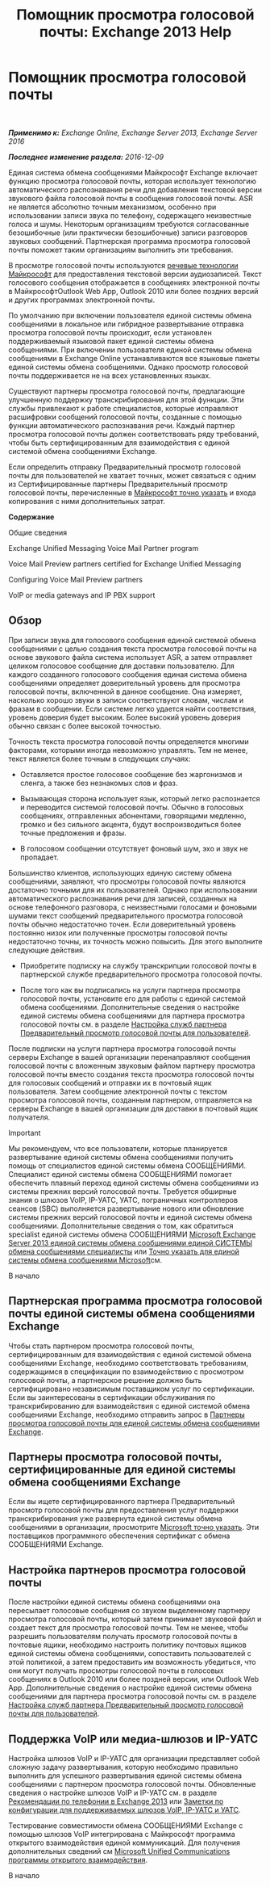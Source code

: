 ﻿---
title: 'Помощник просмотра голосовой почты: Exchange 2013 Help'
TOCTitle: Помощник просмотра голосовой почты
ms:assetid: 0957dd54-df6d-4b50-9db5-4757f548b899
ms:mtpsurl: https://technet.microsoft.com/ru-ru/library/Ee364730(v=EXCHG.150)
ms:contentKeyID: 51407999
ms.date: 05/22/2018
mtps_version: v=EXCHG.150
ms.translationtype: MT
---

# Помощник просмотра голосовой почты

 

_**Применимо к:** Exchange Online, Exchange Server 2013, Exchange Server 2016_

_**Последнее изменение раздела:** 2016-12-09_

Единая система обмена сообщениями Майкрософт Exchange включает функцию просмотра голосовой почты, которая использует технологию автоматического распознавания речи для добавления текстовой версии звукового файла голосовой почты в сообщения голосовой почты. ASR не является абсолютно точным механизмом, особенно при использовании записи звука по телефону, содержащего неизвестные голоса и шумы. Некоторым организациям требуются согласованные безошибочные (или практически безошибочные) записи разговоров звуковых сообщений. Партнерская программа просмотра голосовой почты поможет таким организациям выполнить эти требования.

В просмотре голосовой почты используются [речевые технологии Майкрософт](http://go.microsoft.com/fwlink/p/?linkid=187348) для предоставления текстовой версии аудиозаписей. Текст голосового сообщения отображается в сообщениях электронной почты в МайкрософтOutlook Web App, Outlook 2010 или более поздних версий и других программах электронной почты.

По умолчанию при включении пользователя единой системы обмена сообщениями в локальное или гибридное развертывание отправка просмотра голосовой почты происходит, если установлен поддерживаемый языковой пакет единой системы обмена сообщениями. При включении пользователя единой системы обмена сообщениями в Exchange Online устанавливаются все языковые пакеты единой системы обмена сообщениями. Однако просмотр голосовой почты поддерживается не на всех установленных языках.

Существуют партнеры просмотра голосовой почты, предлагающие улучшенную поддержку транскрибирования для этой функции. Эти службы привлекают к работе специалистов, которые исправляют расшифровки сообщений голосовой почты, созданные с помощью функции автоматического распознавания речи. Каждый партнер просмотра голосовой почты должен соответствовать ряду требований, чтобы быть сертифицированным для взаимодействия с единой системой обмена сообщениями Exchange.

Если определить отправку Предварительный просмотр голосовой почты для пользователей не хватает точных, может связаться с одним из Сертифицированные партнеры Предварительный просмотр голосовой почты, перечисленные в [Майкрософт точно указать](https://go.microsoft.com/fwlink/p/?linkid=281966) и входа копирования с ними дополнительных затрат.

**Содержание**

Общие сведения

Exchange Unified Messaging Voice Mail Partner program

Voice Mail Preview partners certified for Exchange Unified Messaging

Configuring Voice Mail Preview partners

VoIP or media gateways and IP PBX support

## Обзор

При записи звука для голосового сообщения единой системой обмена сообщениями с целью создания текста просмотра голосовой почты на основе звукового файла система использует ASR, а затем отправляет целиком голосовое сообщение для доставки пользователю. Для каждого созданного голосового сообщения единая система обмена сообщениями определяет доверительный уровень для просмотра голосовой почты, включенной в данное сообщение. Она измеряет, насколько хорошо звуки в записи соответствуют словам, числам и фразам в сообщении. Если системе легко удается найти соответствия, уровень доверия будет высоким. Более высокий уровень доверия обычно связан с более высокой точностью.

Точность текста просмотра голосовой почты определяется многими факторами, которыми иногда невозможно управлять. Тем не менее, текст является более точным в следующих случаях:

  - Оставляется простое голосовое сообщение без жаргонизмов и сленга, а также без незнакомых слов и фраз.

  - Вызывающая сторона использует язык, который легко распознается и переводится системой голосовой почты. Обычно в голосовых сообщениях, отправленных абонентами, говорящими медленно, громко и без сильного акцента, будут воспроизводиться более точные предложения и фразы.

  - В голосовом сообщении отсутствует фоновый шум, эхо и звук не пропадает.

Большинство клиентов, использующих единую систему обмена сообщениями, заявляют, что просмотры голосовой почты являются достаточно точными для их пользователей. Однако при использовании автоматического распознавания речи для записей, созданных на основе телефонного разговора, с неизвестными голосами и фоновыми шумами текст сообщений предварительного просмотра голосовой почты обычно недостаточно точен. Если доверительный уровень постоянно низок или полученные просмотры голосовой почты недостаточно точны, их точность можно повысить. Для этого выполните следующие действия.

  - Приобретите подписку на службу транскрипции голосовой почты в партнерской службе предварительного просмотра голосовой почты.

  - После того как вы подписались на услуги партнера просмотра голосовой почты, установите его для работы с единой системой обмена сообщениями. Дополнительные сведения о настройке единой системы обмена сообщениями для партнера просмотра голосовой почты см. в разделе [Настройка служб партнера Предварительный просмотр голосовой почты для пользователей](https://docs.microsoft.com/ru-ru/exchange/voice-mail-unified-messaging/set-up-client-voice-mail-features/configure-voice-mail-preview-partner-services).

После подписки на услуги партнера просмотра голосовой почты серверы Exchange в вашей организации перенаправляют сообщения голосовой почты с вложенным звуковым файлом партнеру просмотра голосовой почты вместо создания текста просмотра голосовой почты для голосовых сообщений и отправки их в почтовый ящик пользователя. Затем сообщение электронной почты с текстом просмотра голосовой почты, созданным партнером, отправляется на серверы Exchange в вашей организации для доставки в почтовый ящик получателя.

> [!IMPORTANT]  
> Мы рекомендуем, что все пользователи, которые планируется развертывание единой системы обмена сообщениями получить помощь от специалистов единой системы обмена СООБЩЕНИЯМИ. Специалист единой системы обмена СООБЩЕНИЯМИ помогает обеспечить плавный переход единой системы обмена сообщениями из системы прежних версий голосовой почты. Требуется обширные знания о шлюзов VoIP, IP-УАТС, УАТС, пограничных контроллеров сеансов (SBC) выполняется развертывание нового или обновление системы прежних версий голосовой почты и единой системы обмена сообщениями. Дополнительные сведения о том, как обратиться specialist единой системы обмена СООБЩЕНИЯМИ <a href="http://go.microsoft.com/fwlink/p/?linkid=262708">Microsoft Exchange Server 2013 единой системы обмена сообщениями единой СИСТЕМЫ обмена сообщениями специалисты</a> или <a href="https://go.microsoft.com/fwlink/p/?linkid=261951">Точно указать для единой системы обмена сообщениями Microsoft</a>см.


В начало

## Партнерская программа просмотра голосовой почты единой системы обмена сообщениями Exchange

Чтобы стать партнером просмотра голосовой почты, сертифицированным для взаимодействия с единой системой обмена сообщениями Exchange, необходимо соответствовать требованиям, содержащимся в спецификации по взаимодействию с просмотром голосовой почты, а партнерское решение должно быть сертифицировано независимым поставщиком услуг по сертификации. Если вы заинтересованы в сертификации обслуживания по транскрибированию для взаимодействия с единой системой обмена сообщениями Exchange, необходимо отправить запрос в [Партнеры просмотра голосовой почты для единой системы обмена сообщениями Exchange](mailto:vmppp@microsoft.com).

## Партнеры просмотра голосовой почты, сертифицированные для единой системы обмена сообщениями Exchange

Если вы ищете сертифицированного партнера Предварительный просмотр голосовой почты для предоставления услуг поддержки транскрибирования уже развернута единой системы обмена сообщениями в организации, просмотрите [Microsoft точно указать](https://go.microsoft.com/fwlink/p/?linkid=281966). Эти поставщиков программного обеспечения сертификат с обмена СООБЩЕНИЯМИ Exchange.

## Настройка партнеров просмотра голосовой почты

После настройки единой системы обмена сообщениями она пересылает голосовые сообщения со звуком выделенному партнеру просмотра голосовой почты, который затем принимает звуковой файл и создает текст для просмотра голосовой почты. Тем не менее, чтобы разрешить пользователям получать просмотр голосовой почты в почтовые ящики, необходимо настроить политику почтовых ящиков единой системы обмена сообщениями, сопоставить пользователей с этой политикой, а затем предоставить им возможность убедиться, что они могут получать просмотры голосовой почты в голосовых сообщениях в Outlook 2010 или более поздней версии, или Outlook Web App. Дополнительные сведения о настройке единой системы обмена сообщениями для партнера просмотра голосовой почты см. в разделе [Настройка служб партнера Предварительный просмотр голосовой почты для пользователей](https://docs.microsoft.com/ru-ru/exchange/voice-mail-unified-messaging/set-up-client-voice-mail-features/configure-voice-mail-preview-partner-services).

## Поддержка VoIP или медиа-шлюзов и IP-УАТС

Настройка шлюзов VoIP и IP-УАТС для организации представляет собой сложную задачу развертывания, которую необходимо правильно выполнить для успешного развертывания единой системы обмена сообщениями с партнером просмотра голосовой почты. Обновленные сведения о настройке шлюзов VoIP и IP-УАТС см. в разделе [Рекомендации по телефонии в Exchange 2013](https://docs.microsoft.com/ru-ru/exchange/voice-mail-unified-messaging/telephone-system-integration-with-um/telephony-advisor-for-exchange-2013) или [Заметки по конфигурации для поддерживаемых шлюзов VoIP, IP-УАТС и УАТС](https://docs.microsoft.com/ru-ru/exchange/voice-mail-unified-messaging/telephone-system-integration-with-um/configuration-notes-for-voip-gateways).

Тестирование совместимости обмена СООБЩЕНИЯМИ Exchange с помощью шлюзов VoIP интегрирована с Майкрософт программа открытого взаимодействия единой коммуникаций. Для получения дополнительных сведений см [Microsoft Unified Communications программы открытого взаимодействия](https://go.microsoft.com/fwlink/p/?linkid=132071).

В начало

